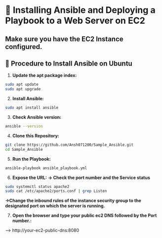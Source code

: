 # 🌟 Installing Ansible and Deploying a Playbook to a Web Server on EC2

## Make sure you have the EC2 Instance configured.

## 🐧 Procedure to Install Ansible on Ubuntu


1. **Update the apt package index:**

``` bash
sudo apt update
sudo apt upgrade
```

2. **Install Ansible:**

``` bash
sudo apt install ansible
```

3. **Check Ansible version:**

``` bash
ansible --version
```

4. **Clone this Repository:**

``` bash
git clone https://github.com/Ansh071200/Sample_Ansible.git
cd Sample_Ansible
```

5. **Run the Playbook:**

``` bash
ansible-playbook ansible_playbook.yml
```

6. **Expose the URL:**
   **-> Check the port number and the Service status**

``` bash
sudo systemctl status apache2
sudo cat /etc/apache2/ports.conf | grep Listen
```
   **->Change the inbound rules of the instance security group to the designated port on which the server is running.**


7. **Open the browser and type your public ec2 DNS followed by the Port number.:**

--> http://your-ec2-public-dns:8080


